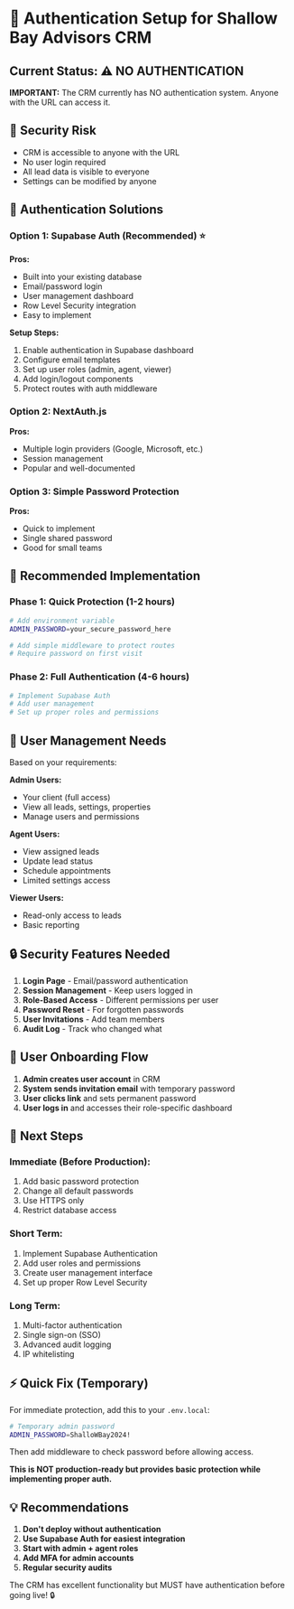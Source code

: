 # 🔐 Authentication Setup for Shallow Bay Advisors CRM

## Current Status: ⚠️ NO AUTHENTICATION

**IMPORTANT:** The CRM currently has NO authentication system. Anyone with the URL can access it.

## 🚨 Security Risk

- CRM is accessible to anyone with the URL
- No user login required
- All lead data is visible to everyone
- Settings can be modified by anyone

## 🔧 Authentication Solutions

### Option 1: Supabase Auth (Recommended) ⭐

**Pros:**
- Built into your existing database
- Email/password login
- User management dashboard
- Row Level Security integration
- Easy to implement

**Setup Steps:**
1. Enable authentication in Supabase dashboard
2. Configure email templates
3. Set up user roles (admin, agent, viewer)
4. Add login/logout components
5. Protect routes with auth middleware

### Option 2: NextAuth.js

**Pros:**
- Multiple login providers (Google, Microsoft, etc.)
- Session management
- Popular and well-documented

### Option 3: Simple Password Protection

**Pros:**
- Quick to implement
- Single shared password
- Good for small teams

## 🎯 Recommended Implementation

### Phase 1: Quick Protection (1-2 hours)
```bash
# Add environment variable
ADMIN_PASSWORD=your_secure_password_here

# Add simple middleware to protect routes
# Require password on first visit
```

### Phase 2: Full Authentication (4-6 hours)
```bash
# Implement Supabase Auth
# Add user management
# Set up proper roles and permissions
```

## 👥 User Management Needs

Based on your requirements:

**Admin Users:**
- Your client (full access)
- View all leads, settings, properties
- Manage users and permissions

**Agent Users:**
- View assigned leads
- Update lead status
- Schedule appointments
- Limited settings access

**Viewer Users:**
- Read-only access to leads
- Basic reporting

## 🔒 Security Features Needed

1. **Login Page** - Email/password authentication
2. **Session Management** - Keep users logged in
3. **Role-Based Access** - Different permissions per user
4. **Password Reset** - For forgotten passwords
5. **User Invitations** - Add team members
6. **Audit Log** - Track who changed what

## 📧 User Onboarding Flow

1. **Admin creates user account** in CRM
2. **System sends invitation email** with temporary password
3. **User clicks link** and sets permanent password
4. **User logs in** and accesses their role-specific dashboard

## 🚀 Next Steps

### Immediate (Before Production):
1. Add basic password protection
2. Change all default passwords
3. Use HTTPS only
4. Restrict database access

### Short Term:
1. Implement Supabase Authentication
2. Add user roles and permissions
3. Create user management interface
4. Set up proper Row Level Security

### Long Term:
1. Multi-factor authentication
2. Single sign-on (SSO)
3. Advanced audit logging
4. IP whitelisting

## ⚡ Quick Fix (Temporary)

For immediate protection, add this to your `.env.local`:

```bash
# Temporary admin password
ADMIN_PASSWORD=ShalloWBay2024!
```

Then add middleware to check password before allowing access.

**This is NOT production-ready but provides basic protection while implementing proper auth.**

## 💡 Recommendations

1. **Don't deploy without authentication**
2. **Use Supabase Auth for easiest integration**
3. **Start with admin + agent roles**
4. **Add MFA for admin accounts**
5. **Regular security audits**

The CRM has excellent functionality but MUST have authentication before going live! 🔒